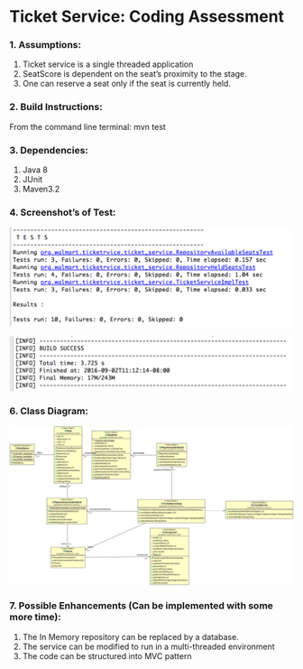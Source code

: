 # Ticket Service: Coding Assessment

### 1. Assumptions:
1.	Ticket service is a single threaded application
2.	SeatScore is dependent on the seat’s proximity to the stage.
3.	One can reserve a seat only if the seat is currently held.
### 2. Build Instructions:

From the command line terminal: mvn test	

###  3.	Dependencies:
1.	Java 8
2.	JUnit
3.	Maven3.2

### 4.	Screenshot’s of Test:

![Alt text](/TestScreenShot.png?raw=true " ")

![Alt text](/BuildScreenShot.png?raw=true " ")


### 6. Class Diagram:

![Alt text](/TicketServiceClassDiagram.jpg?raw=true "Class Diagram")


### 7. Possible Enhancements (Can be implemented with some more time):

1.	The In Memory repository can be replaced by a database.
2.	The service can be modified to run in a multi-threaded environment 
3.	The code can be structured into MVC pattern
